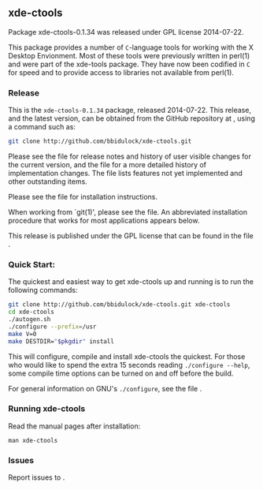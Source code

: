 
## xde-ctools

Package xde-ctools-0.1.34 was released under GPL license 2014-07-22.

This package provides a number of `C`-language tools for working with
the X Desktop Envionment.  Most of these tools were previously written
in perl(1) and were part of the xde-tools package.  They have now been
codified in `C` for speed and to provide access to libraries not
available from perl(1).

### Release

This is the `xde-ctools-0.1.34` package, released 2014-07-22.  This release,
and the latest version, can be obtained from the GitHub repository at
[](http://github.com/bbidulock/xde-ctools), using a command such as:

```bash
git clone http://github.com/bbidulock/xde-ctools.git
```

Please see the [](NEWS) file for release notes and history of user visible
changes for the current version, and the [](ChangeLog) file for a more
detailed history of implementation changes.  The [](TODO) file lists
features not yet implemented and other outstanding items.

Please see the [](INSTALL) file for installation instructions.

When working from `git(1)', please see the [](README-git) file.  An
abbreviated installation procedure that works for most applications
appears below.

This release is published under the GPL license that can be found in
the file [](COPYING).

### Quick Start:

The quickest and easiest way to get xde-ctools up and running is to run
the following commands:

```bash
git clone http://github.com/bbidulock/xde-ctools.git xde-ctools
cd xde-ctools
./autogen.sh
./configure --prefix=/usr
make V=0
make DESTDIR="$pkgdir" install
```

This will configure, compile and install xde-ctools the quickest.  For
those who would like to spend the extra 15 seconds reading `./configure
--help`, some compile time options can be turned on and off before the
build.

For general information on GNU's `./configure`, see the file [](INSTALL).

### Running xde-ctools

Read the manual pages after installation:

    man xde-ctools

### Issues

Report issues to [](https://github.com/bbidulock/xde-ctools/issues).

